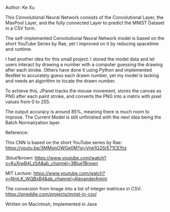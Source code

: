 Author: Ke Xu

This Convolutional Neural Network consists of the Convolutional Layer, the MaxPool Layer, and the fully connected Layer to predict the MNIST Dataset in a CSV form.

The self-implemented Convolutional Neural Network model is based on the short YouTube Series by Rae, yet I improved on it by reducing spacetime and runtime.

I had another idea for this small project: I stored the model data and let users interact by drawing a number with a computer guessing the drawing after each stroke.
Others have done it using Python and implemented ResNet to accurately guess each drawn number, yet my model is lacking and needs an algorithm to locate the drawn number. 

To achieve this, JPanel tracks the mouse movement, stores the canvas as PNG after each paint stroke, and converts the PNG into a matrix with pixel values from 0 to 255.

The output accuracy is around 85%, meaning there is much room to improve.
The Current Model is still unfinished with the next idea being the Batch Normalization layer.


Reference:

This CNN is based on the short YouTube series by Rae:
https://youtu.be/3MMonOWGe0M?si=Vne1G2SrE71CE1hz

3blue1brown:
https://www.youtube.com/watch?v=KuXjwB4LzSA&ab_channel=3Blue1Brown

MIT Lecture:
https://www.youtube.com/watch?v=NmLK_WQBxB4&ab_channel=AlexanderAmini

The conversion from Image into a list of integer matrices in CSV:
https://pjreddie.com/projects/mnist-in-csv/


Written on Macintosh, Implemented in Java
